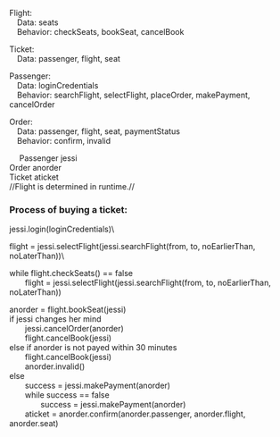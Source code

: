 Flight:\
&emsp;Data: seats\
&emsp;Behavior: checkSeats, bookSeat, cancelBook

Ticket:\
&emsp;Data: passenger, flight, seat

Passenger:\
&emsp;Data: loginCredentials\
&emsp;Behavior: searchFlight, selectFlight, placeOrder, makePayment, cancelOrder

Order:\
&emsp;Data: passenger, flight, seat, paymentStatus\
&emsp;Behavior: confirm, invalid

 
Passenger jessi\
Order anorder\
Ticket aticket\
//Flight is determined in runtime.//

### Process of buying a ticket:

jessi.login(loginCredentials)\

flight = jessi.selectFlight(jessi.searchFlight(from, to, noEarlierThan, noLaterThan))\

while flight.checkSeats() == false\
&emsp;&emsp;flight = jessi.selectFlight(jessi.searchFlight(from, to, noEarlierThan, noLaterThan))


anorder = flight.bookSeat(jessi)\
if jessi changes her mind\
&emsp;&emsp;jessi.cancelOrder(anorder)\
&emsp;&emsp;flight.cancelBook(jessi)\
else if anorder is not payed within 30 minutes\
&emsp;&emsp;flight.cancelBook(jessi)\
&emsp;&emsp;anorder.invalid()\
else\
&emsp;&emsp;success = jessi.makePayment(anorder)\
&emsp;&emsp;while success == false\
&emsp;&emsp;&emsp;&emsp;success =  jessi.makePayment(anorder)\
&emsp;&emsp;aticket = anorder.confirm(anorder.passenger, anorder.flight, anorder.seat)










